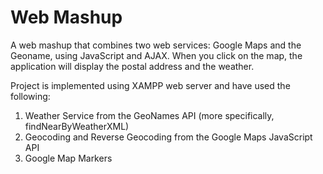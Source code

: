 # Web Mashup
A web mashup that combines two web services: Google Maps and the Geoname, using JavaScript and AJAX. When you click on the map, the application will display the postal address and the weather.

Project is implemented using XAMPP web server and have used the following:
1.	Weather Service from the GeoNames API (more specifically, findNearByWeatherXML)
2.	Geocoding and Reverse Geocoding from the Google Maps JavaScript API
3.	Google Map Markers

